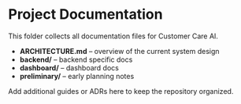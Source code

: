 # Project Documentation

This folder collects all documentation files for Customer Care AI.

- **ARCHITECTURE.md** – overview of the current system design
- **backend/** – backend specific docs
- **dashboard/** – dashboard docs
- **preliminary/** – early planning notes

Add additional guides or ADRs here to keep the repository organized.

